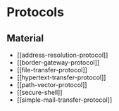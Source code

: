# Protocols

## Material

- [[address-resolution-protocol]]
- [[border-gateway-protocol]]
- [[file-transfer-protocol]]
- [[hypertext-transfer-protocol]]
- [[path-vector-protocol]]
- [[secure-shell]]
- [[simple-mail-transfer-protocol]]
